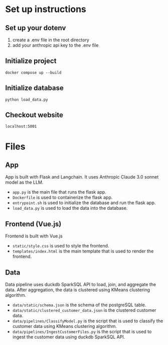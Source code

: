# Set up instructions
## Set up your dotenv
1. create a .env file in the root directory
2. add your anthropic api key to the .env file

## Initialize project
`docker compose up --build`

## Initialize database
`python load_data.py`

## Checkout website
`localhost:5001`

# Files
## App 
App is built with Flask and Langchain. It uses Anthropic Claude 3.0 sonnet model as the LLM. 

- `app.py` is the main file that runs the flask app.
- `Dockerfile` is used to containerize the flask app.
- `entrypoint.sh` is used to initialize the database and run the flask app.
- `load_data.py` is used to load the data into the database.

## Frontend (Vue.js)
Frontend is built with Vue.js

- `static/style.css` is used to style the frontend.
- `templates/index.html` is the main template that is used to render the frontend.

## Data
Data pipeline uses duckdb SparkSQL API to load, join, and aggregate the data.
After aggregation, the data is clustered using KMeans clustering algorithm.

- `data/static/schema.json` is the schema of the postgreSQL table.
- `data/static/clustered_customer_data.json` is the clustered customer data.
- `data/pipelines/ClassifyModel.py` is the script that is used to classify the customer data using KMeans clustering algorithm.
- `data/pipelines/IngestCustomerFiles.py` is the script that is used to ingest the customer data using duckdb SparkSQL API.
